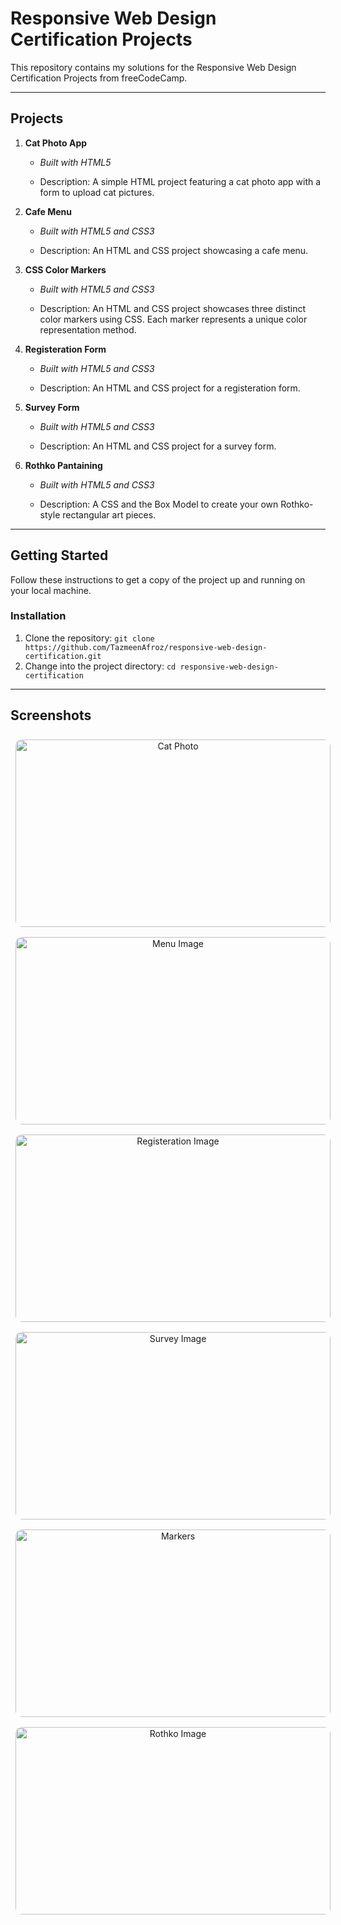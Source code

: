# Responsive Web Design Certification Projects

This repository contains my solutions for the Responsive Web Design Certification Projects from freeCodeCamp.

---

## Projects

1. **Cat Photo App**  
   - *Built with HTML5*
  
   - Description: A simple HTML project featuring a cat photo app with a form to upload cat pictures.

2. **Cafe Menu**
   - *Built with HTML5 and CSS3*
 
   - Description: An HTML and CSS project showcasing a cafe menu.

3. **CSS Color Markers**
   - *Built with HTML5 and CSS3*

   - Description: An HTML and CSS project  showcases three distinct color markers using CSS. Each marker represents a unique color representation method.
     
4. **Registeration Form**
   - *Built with HTML5 and CSS3*

   - Description: An HTML and CSS project for a registeration form.
     
5. **Survey Form**
   - *Built with HTML5 and CSS3*

   - Description: An HTML and CSS project for a survey form.
     
6. **Rothko Pantaining**
   - *Built with HTML5 and CSS3*

   - Description: A CSS and the Box Model to create your own Rothko-style rectangular art pieces.

---

## Getting Started

Follow these instructions to get a copy of the project up and running on your local machine.


### Installation

1. Clone the repository: `git clone https://github.com/TazmeenAfroz/responsive-web-design-certification.git`
2. Change into the project directory: `cd responsive-web-design-certification`

---


## Screenshots

<div align="center">
  <img src="https://raw.githubusercontent.com/TazmeenAfroz/Web-Development-Projects/main/images/catphoto.png" alt="Cat Photo" width="100%" max-width="350px" height="300px" style="object-fit: cover; border-radius: 10px; margin: 8px;">
  <img src="https://raw.githubusercontent.com/TazmeenAfroz/Web-Development-Projects/main/images/menu.png" alt="Menu Image" width="100%" max-width="350px" height="300px" style="object-fit: cover; border-radius: 10px; margin: 8px;">
  <img src="https://raw.githubusercontent.com/TazmeenAfroz/Web-Development-Projects/main/Registeration Form/i.png" alt="Registeration Image" width="100%" max-width="350px" height="300px" style="object-fit: cover; border-radius: 10px; margin: 8px;">
  <img src="https://raw.githubusercontent.com/TazmeenAfroz/Web-Development-Projects/main/Survey FOrm/s.png" alt="Survey Image" width="100%" max-width="350px" height="300px" style="object-fit: cover; border-radius: 10px; margin: 8px;">
  <img src="https://raw.githubusercontent.com/TazmeenAfroz/Web-Development-Projects/main/CSS-color%20Markers/Screenshot%20from%202024-01-04%2022-11-43.png" alt="Markers" width="100%" max-width="350px" height="300px" style="object-fit: cover; border-radius: 10px; margin: 8px;">
  <img src="https://raw.githubusercontent.com/TazmeenAfroz/Web-Development-Projects/main/Rothko Painting/p.png" alt="Rothko Image" width="100%" max-width="350px" height="300px" style="object-fit: cover; border-radius: 10px; margin: 8px;">
</div>


